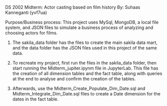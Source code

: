 DS 2002 Midterm: Actor casting based on film history
By: Suhaas Kanneganti (yvf7ua)

Purpose/Business process:
This project uses MySql, MongoDB, a local file system, and JSON files to simulate a business process of analyzing and choosing actors for films.

1. The sakila_data folder has the files to create the main sakila data mart, and the data folder has the JSON files used in this project of the same data.

2. To recreate my project, first run the files in the sakila_data folder, then start running the Midterm_jupiter.ipynm file in JupyterLab. This file has the creation of all dimension tables and the fact table, along with queries at the end to analyse and confirm the creation of the tables.

3. Afterwards, use the Midterm_Create_Populate_Dim_Date.sql and Midterm_Integrate_Dim_Date.sql files to create a Date dimension for the dates in the fact table.

